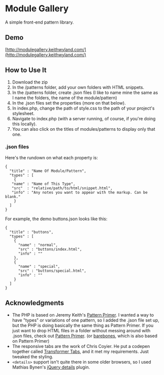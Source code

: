 Module Gallery
==============

A simple front-end pattern library.

## Demo
[http://modulegallery.keithwyland.com/](http://modulegallery.keithwyland.com/)

## How to Use It
1. Download the zip
2. In the /patterns folder, add your own folders with HTML snippets.
3. In the /patterns folder, create .json files (I like to name mine the same as I name the folders, the name of the module/pattern)
4. In the .json files set the properties (more on that below).
5. In index.php, change the path of style.css to the path of your project's stylesheet.
5. Navigate to index.php (with a server running, of course, if you're doing this locally).
6. You can also click on the titles of modules/patterns to display only that one.

### .json files
Here's the rundown on what each property is:
```
{
  "title" : "Name Of Module/Pattern",
  "types" : [
    {
   "name" : "Name of This Type",
   "src"  : "relative/path/to/html/snippet.html",
   "info" : "Any notes you want to appear with the markup. Can be blank."
    }
  ]
}
```
For example, the demo buttons.json looks like this:
```
{
  "title" : "buttons",
  "types" : [
    {
      "name" : "normal",
      "src" : "buttons/index.html",
      "info" : ""
    },
    {
      "name" : "special",
      "src" : "buttons/special.html",
      "info" : ""
    }
  ]
}
```

## Acknowledgments
* The PHP is based on Jeremy Keith's [Pattern Primer](https://github.com/adactio/Pattern-Primer). I wanted a way to have "types" or variations of one pattern, so I added the .json file set up, but the PHP is doing basically the same thing as Pattern Primer. If you just want to drop HTML files in a folder without messing around with .json files, check out [Pattern Primer](https://github.com/adactio/Pattern-Primer). (or [barebones](https://github.com/paulrobertlloyd/barebones), which is also based on Pattern Primer)
* The responsive tabs are the work of Chris Coyier. He put a codepen together called [Transformer Tabs](http://codepen.io/chriscoyier/pen/gHnGD), and it met my requirements. Just tweaked the styling.
* `<details>` support isn't quite there in some older browsers, so I used Mathias Bynen's [jQuery details](https://github.com/mathiasbynens/jquery-details) plugin.

